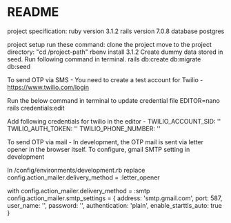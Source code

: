 # README


project specification:
  ruby version 3.1.2
  rails version 7.0.8
  database postgres

project setup run these command: 
  clone the project
  move to the project directory: "cd /project-path"
  rbenv install 3.1.2
  Create dummy data stored in seed. Run following command in terminal.
  rails db:create db:migrate  db:seed

To send OTP via SMS -
  You need to create a test account for Twilio - https://www.twilio.com/login

  Run the below command in terminal to update credential file
  EDITOR=nano rails credentials:edit

  Add following credentials for twilio in the editor -
  TWILIO_ACCOUNT_SID: '<your twilio account SID>'
  TWILIO_AUTH_TOKEN: '<your twilio account auth token>'
  TWILIO_PHONE_NUMBER: '<your twilio account phone number>'

To send OTP via mail -
  In development, the OTP mail is sent via letter opener in the browser itself.
  To configure, gmail SMTP setting in development

  In /config/environments/development.rb
  replace 
  config.action_mailer.delivery_method = :letter_opener

  with
  config.action_mailer.delivery_method = :smtp
  config.action_mailer.smtp_settings = {
    address: 'smtp.gmail.com',
    port: 587,
    user_name: '<your gmail username>',
    password: '<your gmail app password>',
    authentication: 'plain',
    enable_starttls_auto: true
  }

